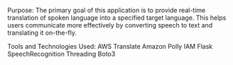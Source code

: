 Purpose:
The primary goal of this application is to provide real-time translation of spoken language into a specified target language. This helps users communicate more effectively by converting speech to text and translating it on-the-fly.

Tools and Technologies Used:
AWS Translate
Amazon Polly
IAM
Flask
SpeechRecognition
Threading
Boto3
